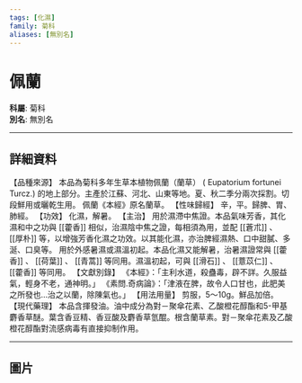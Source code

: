 ```yaml
---
tags: [化濕]
family: 菊科
aliases: [無別名]
---
```


# 佩蘭

**科屬**: 菊科  
**別名**: 無別名  

---

## 詳細資料
【品種來源】
本品為菊科多年生草本植物佩蘭（蘭草） (
Eupatorium fortunei
Turcz.) 的地上部分。主產於江蘇、河北、山東等地。夏、秋二季分兩次採割。切段鮮用或曬乾生用。
佩蘭《本經》原名蘭草。
【性味歸經】
辛，平。歸脾、胃、肺經。
【功效】
化濕，解暑。
【主治】
用於濕滯中焦證。本品氣味芳香，其化濕和中之功與 [[藿香]] 相似，治濕陰中焦之證，每相須為用，並配 [[蒼朮]] 、 [[厚朴]] 等，以增強芳香化濕之功效。以其能化濕，亦治脾經濕熱、口中甜膩、多涎、口臭等。
用於外感暑濕或濕溫初起。本品化濕又能解暑，治暑濕證常與 [[藿香]] 、 [[荷葉]] 、 [[青蒿]] 等同用。濕溫初起，可與 [[滑石]] 、 [[薏苡仁]] 、 [[藿香]] 等同用。
【文獻別錄】
《本經》：「主利水道，殺蠱毒，辟不詳。久服益氣，輕身不老，通神明。」
《素問.奇病論》：「津液在脾，故令人口甘也，此肥美之所發也…治之以蘭，除陳氣也。」
【用法用量】
剪服，5～10g。鮮品加倍。
【現代藥理】
本品含揮發油。油中成分為對－聚傘花素、乙酸橙花醇酯和5-甲基麝香草醚。葉含香豆精、香豆酸及麝香草氫醌。根含蘭草素。對－聚傘花素及乙酸橙花醇酯對流感病毒有直接抑制作用。

---

## 圖片
